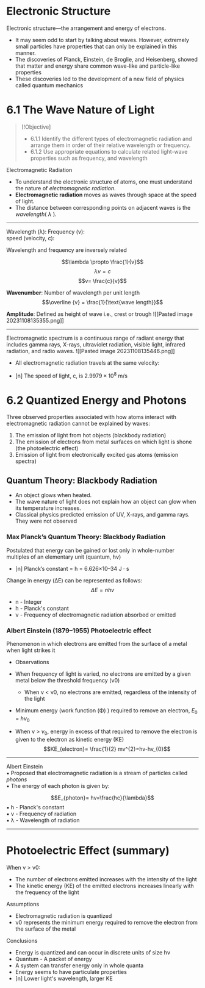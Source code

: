 
# Electronic Structure
Electronic structure—the arrangement and energy of electrons.  
- It may seem odd to start by talking about waves. However, extremely small particles have properties that can only be explained in this manner.  
- The discoveries of Planck, Einstein, de Broglie, and Heisenberg, showed that matter and energy share common wave-like and particle-like properties  
- These discoveries led to the development of a new field of physics called quantum mechanics

# 6.1 The Wave Nature of Light

> [!Objective]
> 
> - 6.1.1 Identify the different types of electromagnetic radiation and arrange them in order of their relative wavelength or frequency.  
> - 6.1.2 Use appropriate equations to calculate related light-wave properties such as frequency, and wavelength

Electromagnetic Radiation

- To understand the electronic structure of atoms, one must understand the nature of _electromagnetic radiation_.  
- **Electromagnetic radiation** moves as waves through space at the speed of light.  
- The distance between corresponding points on adjacent waves is the _wavelength_( $\lambda$ ).  

---
Wavelength (λ): 
Frequency (ν):  
speed (velocity, c):

Wavelength and frequency are inversely related

$$\lambda \propto \frac{1}{v}$$
$$\lambda v = c$$
$$v= \frac{c}{v}$$

**Wavenumber**: Number of wavelength per unit length
$$\overline {v} = \frac{1}{\text{wave length}}$$

**Amplitude**: Defined as height of wave i.e., crest or trough
![[Pasted image 20231108135355.png]]

---
Electromagnetic spectrum is a continuous range of radiant energy that includes gamma rays, X-rays, ultraviolet radiation, visible light, infrared radiation, and radio waves.
![[Pasted image 20231108135446.png]]

- All electromagnetic radiation travels at the same velocity:

- [n] The speed of light, c, is $2.9979×10^{8}$ m/s

# 6.2 Quantized Energy and Photons

Three observed properties associated with how atoms interact with electromagnetic radiation cannot be explained by waves:  
1) The emission of light from hot objects (blackbody radiation)  
2) The emission of electrons from metal surfaces on which light is shone (the photoelectric effect)  
3) Emission of light from electronically excited gas atoms (emission spectra)

## Quantum Theory: Blackbody Radiation

- An object glows when heated.  
- The wave nature of light  does not explain how an  object can glow when its temperature increases. 
-  Classical physics predicted emission of UV, X-rays, and gamma rays. They were not observed

### Max Planck’s Quantum Theory: Blackbody Radiation

Postulated that energy can be gained or lost only in whole-number multiples of an elementary unit  (quantum, hν)

- [n] Planck’s constant = h = 6.626×10–34 J · s

Change in energy (ΔE) can be represented as follows:
$$\Delta E = nhv $$
- n - Integer  
- h - Planck's constant  
- ν - Frequency of electromagnetic radiation absorbed or emitted

### Albert Einstein (1879–1955) Photoelectric effect

Phenomenon in which electrons are emitted from the surface of a metal when light strikes it

- Observations  
- When frequency of light is varied, no electrons are emitted by a given metal  below the threshold frequency (ν0)  
	- When ν < ν0, no electrons are emitted, regardless of the intensity of the light

- Minimum energy (work function (Φ) ) required to remove an electron, $E_0$ = $hν_0$ 
- When ν > $ν_0$, energy in excess of that required to remove the electron is given  to the electron as kinetic energy (KE)
$$KE_{electron}= \frac{1}{2} mv^{2}=hv-hv_{0}$$

---

Albert Einstein  
▪ Proposed that electromagnetic radiation is a stream of particles called _photons_  
▪ The energy of each photon is given by:

$$E_{photon}= hv=\frac{hc}{\lambda}$$
▪ h - Planck's constant  
▪ ν - Frequency of radiation  
▪ λ - Wavelength of radiation

---
# Photoelectric Effect (summary)

When ν > ν0:  
- The number of electrons emitted increases with the intensity of the light  
- The kinetic energy (KE) of the emitted electrons increases linearly with the frequency of the light


Assumptions  
- Electromagnetic radiation is quantized  
-  ν0 represents the minimum energy required to remove the electron from the surface of the metal

Conclusions  
- Energy is quantized and can occur in discrete units of size hν  
- Quantum - A packet of energy  
- A system can transfer energy only in whole quanta  
- Energy seems to have particulate properties
- [n] Lower light's wavelength, larger KE